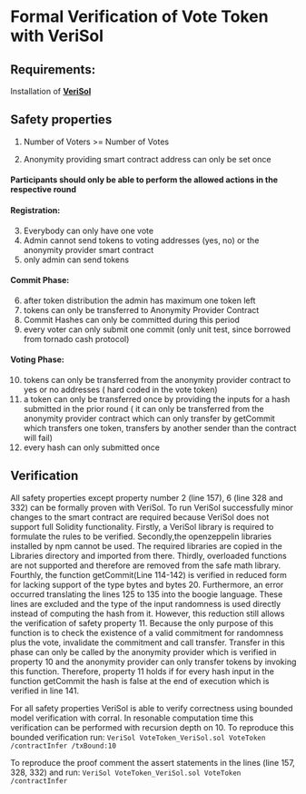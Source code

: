 # Formal Verification of Vote Token with VeriSol

## Requirements:

Installation of **[VeriSol](https://github.com/microsoft/verisol)**

## Safety properties

1. Number of Voters >= Number of Votes

2. Anonymity providing smart contract address can only be set once

#### Participants should only be able to perform the allowed actions in the respective round

#### Registration:

  3. Everybody can only have one vote
  4. Admin cannot send tokens to voting addresses (yes, no) or the anonymity provider smart contract
  5. only admin can send tokens


#### Commit Phase:

  6. after token distribution the admin has maximum one token left  
  7. tokens can only be transferred to Anonymity Provider Contract  
  8. Commit Hashes can only be committed during this period  
  9. every voter can only submit one commit (only unit test, since borrowed from tornado cash protocol)

#### Voting Phase:

  10. tokens can only be transferred from the anonymity provider contract to yes or no addresses ( hard coded in the vote token)
  11. a token can only be transferred once by providing the inputs for a hash submitted in the prior round ( it can only be transferred from the anonymity provider contract which can only transfer by getCommit which transfers one token, transfers by another sender than the contract will fail)
  12. every hash can only submitted once



## Verification

All safety properties except property number 2 (line 157), 6 (line 328 and 332) can be formally proven  with VeriSol.
To run VeriSol successfully minor changes to the smart contract are required because VeriSol does not support full Solidity functionality.
Firstly, a VeriSol library is required to formulate the rules to be verified.
Secondly,the openzeppelin libraries installed by npm cannot be used. The required libraries are copied in the Libraries directory and imported from there.
Thirdly, overloaded functions are not supported and therefore are removed from the safe math library. Fourthly, the function getCommit(Line 114-142) is verified in reduced form for lacking support of the type bytes and bytes 20. Furthermore, an error occurred translating the lines 125 to 135 into the boogie language. These lines are excluded and the type of the input randomness is used directly instead of computing the hash from it. However, this reduction still allows the verification of safety property 11. Because the only purpose of this function is to check the existence of a valid commitment for randomness plus the vote, invalidate the commitment and call transfer. Transfer in this phase can only be called by the anonymity provider which is verified in property 10 and the anonymity provider can only transfer tokens by invoking this function. Therefore, property 11 holds if for every hash input in the function getCommit the hash is false at the end of execution which is verified in line 141.

For all safety properties VeriSol is able to verify correctness using bounded model verification with corral. In resonable computation time this verification can be performed with recursion depth on 10. To reproduce this bounded verification run:
`VeriSol VoteToken_VeriSol.sol VoteToken /contractInfer /txBound:10`

To reproduce the proof comment the assert statements in the lines (line 157, 328, 332) and run:
`VeriSol VoteToken_VeriSol.sol VoteToken /contractInfer`
